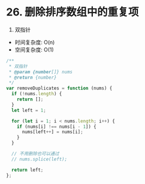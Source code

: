 # 26. 删除排序数组中的重复项

1. 双指针

* 时间复杂度: O(n)
* 空间复杂度: O(1)

```js
/**
 * 双指针
 * @param {number[]} nums
 * @return {number}
 */
var removeDuplicates = function (nums) {
  if (!nums.length) {
    return [];
  }
  let left = 1;

  for (let i = 1; i < nums.length; i++) {
    if (nums[i] !== nums[i - 1]) {
      nums[left++] = nums[i];
    }
  }

  // 不用删除也可以通过
  // nums.splice(left);

  return left;
};
```